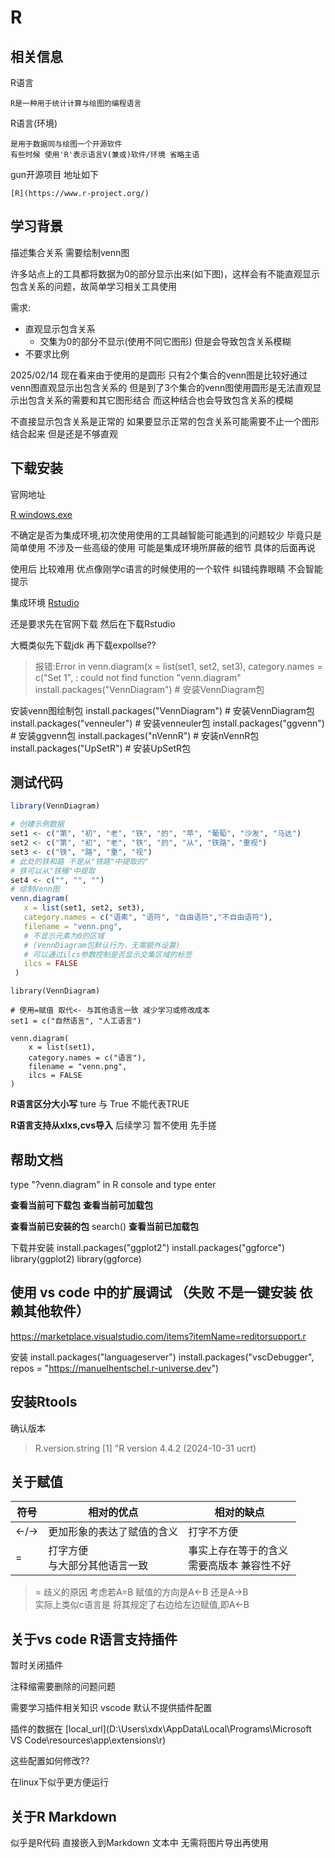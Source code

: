 # R

## 相关信息

R语言

    R是一种用于统计计算与绘图的编程语言

R语言(环境)

    是用于数据同与绘图一个开源软件
    有些时候 使用'R'表示语言V(兼或)软件/环境 省略主语

gun开源项目 地址如下

    [R](https://www.r-project.org/)

## 学习背景

描述集合关系 需要绘制venn图

许多站点上的工具都将数据为0的部分显示出来(如下图)，这样会有不能直观显示包含关系的问题，故简单学习相关工具使用

需求:

- 直观显示包含关系
  - 交集为0的部分不显示(使用不同它图形) 但是会导致包含关系模糊
- 不要求比例

2025/02/14 现在看来由于使用的是圆形 只有2个集合的venn图是比较好通过venn图直观显示出包含关系的 但是到了3个集合的venn图使用圆形是无法直观显示出包含关系的需要和其它图形结合 而这种结合也会导致包含关系的模糊

不直接显示包含关系是正常的 如果要显示正常的包含关系可能需要不止一个图形结合起来  但是还是不够直观

## 下载安装

官网地址

[R windows.exe](https://cloud.r-project.org/bin/windows/base/R-4.4.2-win.exe)

不确定是否为集成环境,初次使用使用的工具越智能可能遇到的问题较少 毕竟只是简单使用 不涉及一些高级的使用 可能是集成环境所屏蔽的细节 具体的后面再说

使用后 比较难用 优点像刚学c语言的时候使用的一个软件 纠错纯靠眼睛
不会智能提示

集成环境
[Rstudio](https://download1.rstudio.org/electron/windows/RStudio-2024.12.0-467.exe)

还是要求先在官网下载 然后在下载Rstudio

大概类似先下载jdk 再下载expollse??

>报错:Error in venn.diagram(x = list(set1, set2, set3), category.names = c("Set 1",  : could not find function "venn.diagram"
> install.packages("VennDiagram")  # 安装VennDiagram包

安装venn图绘制包
install.packages("VennDiagram")  # 安装VennDiagram包
install.packages("venneuler")  # 安装venneuler包
install.packages("ggvenn")  # 安装ggvenn包
install.packages("nVennR")  # 安装nVennR包
install.packages("UpSetR")  # 安装UpSetR包

## 测试代码

```R
library(VennDiagram)

# 创建示例数据
set1 <- c("第", "初", "老", "铁", "的", "苹", "葡萄", "沙发", "马达")
set2 <- c("第", "初", "老", "铁", "的", "从", "铁路"，"重视")
set3 <- c("铁", "路", "重", "视") 
# 此处的铁和路 不是从"铁路"中提取的"
# 铁可以从"铁桶"中提取 
set4 <- c("", "", "")
# 绘制Venn图
venn.diagram(
   x = list(set1, set2, set3),
   category.names = c("语素", "语符", "自由语符","不自由语符"),
   filename = "venn.png",
   # 不显示元素为0的区域
   # (VennDiagram包默认行为，无需额外设置)
   # 可以通过ilcs参数控制是否显示交集区域的标签
   ilcs = FALSE
 )
```

```
library(VennDiagram)

# 使用=赋值 取代<- 与其他语言一致 减少学习或修改成本
set1 = c("自然语言", "人工语言")

venn.diagram(
    x = list(set1),
    category.names = c("语言"),
    filename = "venn.png",
    ilcs = FALSE
)
```

**R语言区分大小写**
ture 与 True 不能代表TRUE

**R语言支持从xlxs,cvs导入**
后续学习 暂不使用 先手搓

## **帮助文档**

type "?venn.diagram" in R console and type enter

**查看当前可下载包**
**查看当前可加载包**

**查看当前已安装的包**
search() <!--这个函数可以列出当前 R 会话中所有已加载的包和对象-->
**查看当前已加载包**

下载并安装
install.packages("ggplot2")
install.packages("ggforce")
library(ggplot2)
library(ggforce)

## 使用 vs code 中的扩展调试 （失败 不是一键安装 依赖其他软件）

<https://marketplace.visualstudio.com/items?itemName=reditorsupport.r>

安装
install.packages("languageserver")
install.packages("vscDebugger", repos = "<https://manuelhentschel.r-universe.dev>")

## 安装Rtools

确认版本
> R.version.string
[1] "R version 4.4.2 (2024-10-31 ucrt)

## 关于赋值

|符号|相对的优点|相对的缺点|
|---|---|---|
|<-/->|更加形象的表达了赋值的含义|打字不方便|
|=|打字方便<br>与大部分其他语言一致|事实上存在等于的含义<br>需要高版本 兼容性不好|

>= 歧义的原因 考虑若A=B 赋值的方向是A<-B 还是A->B \
>实际上类似c语言是 将其规定了右边给左边赋值,即A<-B

## 关于vs code R语言支持插件

暂时关闭插件

注释缩需要删除的问题问题

需要学习插件相关知识 vscode 默认不提供插件配置

插件的数据在
[local_url](D:\Users\xdx\AppData\Local\Programs\Microsoft VS Code\resources\app\extensions\r)

这些配置如何修改??

在linux下似乎更方便运行

## 关于R Markdown 

似乎是R代码 直接嵌入到Markdown 文本中 无需将图片导出再使用
